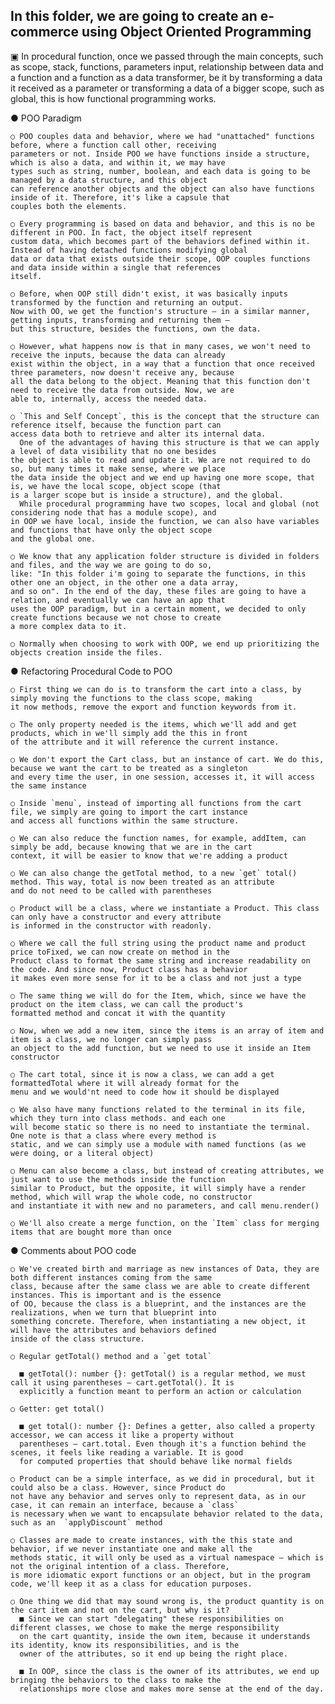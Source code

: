 ## In this folder, we are going to create an e-commerce using Object Oriented Programming

  ▣ In procedural function, once we passed through the main concepts, such as scope, stack, functions, parameters input,
  relationship between data and a function and a function as a data transformer, be it by transforming a data it received
  as a parameter or transforming a data of a bigger scope, such as global, this is how functional programming works.

  ● POO Paradigm

    ○ POO couples data and behavior, where we had "unattached" functions before, where a function call other, receiving
    parameters or not. Inside POO we have functions inside a structure, which is also a data, and within it, we may have
    types such as string, number, boolean, and each data is going to be managed by a data structure, and this object
    can reference another objects and the object can also have functions inside of it. Therefore, it's like a capsule that
    couples both the elements. 

    ○ Every programming is based on data and behavior, and this is no be different in POO. In fact, the object itself represent
    custom data, which becomes part of the behaviors defined within it. Instead of having detached functions modifying global
    data or data that exists outside their scope, OOP couples functions and data inside within a single that references 
    itself. 

    ○ Before, when OOP still didn't exist, it was basically inputs transformed by the function and returning an output.
    Now with OO, we get the function's structure — in a similar manner, getting inputs, transforming and returning them —
    but this structure, besides the functions, own the data.

    ○ However, what happens now is that in many cases, we won't need to receive the inputs, because the data can already
    exist within the object, in a way that a function that once received three parameters, now doesn't receive any, because
    all the data belong to the object. Meaning that this function don't need to receive the data from outside. Now, we are
    able to, internally, access the needed data. 

    ○ `This and Self Concept`, this is the concept that the structure can reference itself, because the function part can
    access data both to retrieve and alter its internal data.
      One of the advantages of having this structure is that we can apply a level of data visibility that no one besides
    the object is able to read and update it. We are not required to do so, but many times it make sense, where we place
    the data inside the object and we end up having one more scope, that is, we have the local scope, object scope (that
    is a larger scope but is inside a structure), and the global.
      While procedural programming have two scopes, local and global (not considering node that has a module scope), and
    in OOP we have local, inside the function, we can also have variables and functions that have only the object scope
    and the global one.

    ○ We know that any application folder structure is divided in folders and files, and the way we are going to do so,
    like: "In this folder i'm going to separate the functions, in this other one an object, in the other one a data array,
    and so on". In the end of the day, these files are going to have a relation, and eventually we can have an app that
    uses the OOP paradigm, but in a certain moment, we decided to only create functions because we not chose to create
    a more complex data to it. 

    ○ Normally when choosing to work with OOP, we end up prioritizing the objects creation inside the files.



  ● Refactoring Procedural Code to POO

    ○ First thing we can do is to transform the cart into a class, by simply moving the functions to the class scope, making
    it now methods, remove the export and function keywords from it.

    ○ The only property needed is the items, which we'll add and get products, which in we'll simply add the this in front
    of the attribute and it will reference the current instance.
    
    ○ We don't export the Cart class, but an instance of cart. We do this, because we want the cart to be treated as a singleton
    and every time the user, in one session, accesses it, it will access the same instance

    ○ Inside `menu`, instead of importing all functions from the cart file, we simply are going to import the cart instance
    and access all functions within the same structure.

    ○ We can also reduce the function names, for example, addItem, can simply be add, because knowing that we are in the cart
    context, it will be easier to know that we're adding a product

    ○ We can also change the getTotal method, to a new `get` total() method. This way, total is now been treated as an attribute
    and do not need to be called with parentheses

    ○ Product will be a class, where we instantiate a Product. This class can only have a constructor and every attribute
    is informed in the constructor with readonly.

    ○ Where we call the full string using the product name and product price toFixed, we can now create on method in the
    Product class to format the same string and increase readability on the code. And since now, Product class has a behavior
    it makes even more sense for it to be a class and not just a type

    ○ The same thing we will do for the Item, which, since we have the product on the item class, we can call the product's
    formatted method and concat it with the quantity

    ○ Now, when we add a new item, since the items is an array of item and item is a class, we no longer can simply pass
    an object to the add function, but we need to use it inside an Item constructor

    ○ The cart total, since it is now a class, we can add a get formattedTotal where it will already format for the
    menu and we would'nt need to code how it should be displayed

    ○ We also have many functions related to the terminal in its file, which they turn into class methods. and each one
    will become static so there is no need to instantiate the terminal. One note is that a class where every method is
    static, and we can simply use a module with named functions (as we were doing, or a literal object) 

    ○ Menu can also become a class, but instead of creating attributes, we just want to use the methods inside the function
    similar to Product, but the opposite, it will simply have a render method, which will wrap the whole code, no constructor
    and instantiate it with new and no parameters, and call menu.render()

    ○ We'll also create a merge function, on the `Item` class for merging items that are bought more than once

  ● Comments about POO code

    ○ We've created birth and marriage as new instances of Data, they are both different instances coming from the same
    class, because after the same class we are able to create different instances. This is important and is the essence
    of OO, because the class is a blueprint, and the instances are the realizations, when we turn that blueprint into
    something concrete. Therefore, when instantiating a new object, it will have the attributes and behaviors defined
    inside of the class structure. 

    ○ Regular getTotal() method and a `get total`

      ■ getTotal(): number {}: getTotal() is a regular method, we must call it using parentheses — cart.getTotal(). It is
      explicitly a function meant to perform an action or calculation

    ○ Getter: get total()

      ■ get total(): number {}: Defines a getter, also called a property accessor, we can access it like a property without
      parentheses — cart.total. Even though it's a function behind the scenes, it feels like reading a variable. It is good
      for computed properties that should behave like normal fields

    ○ Product can be a simple interface, as we did in procedural, but it could also be a class. However, since Product do
    not have any behavior and serves only to represent data, as in our case, it can remain an interface, because a `class`
    is necessary when we want to encapsulate behavior related to the data, such as an  `applyDiscount` method

    ○ Classes are made to create instances, with the this state and behavior, if we never instantiate one and make all the
    methods static, it will only be used as a virtual namespace — which is not the original intention of a class. Therefore,
    is more idiomatic export functions or an object, but in the program code, we'll keep it as a class for education purposes.

    ○ One thing we did that may sound wrong is, the product quantity is on the cart item and not on the cart, but why is it?
      ■ Since we can start "delegating" these responsibilities on different classes, we chose to make the merge responsibility
      on the cart quantity, inside the own item, because it understands its identity, know its responsibilities, and is the
      owner of the attributes, so it end up being the right place.

      ■ In OOP, since the class is the owner of its attributes, we end up bringing the behaviors to the class to make the
      relationships more close and makes more sense at the end of the day.



    










